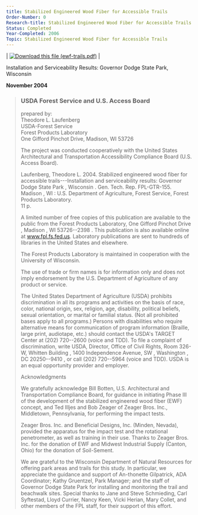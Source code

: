 ```yaml
---
title: Stabilized Engineered Wood Fiber for Accessible Trails
Order-Number: 0
Research-title: Stabilized Engineered Wood Fiber for Accessible Trails
Status: Completed
Year-Completed: 2006
Topic: Stabilized Engineered Wood Fiber for Accessible Trails
---
```


| [![Download this file (ewf-trails.pdf)](https://www.access-board.gov/media/com_attachments/images/file_icons/pdf.gif)](https://www.access-board.gov/attachments/article/1244/ewf-trails.pdf "Download this file (ewf-trails.pdf)") |

Installation and Serviceability Results: Governor Dodge State Park, Wisconsin  

**November 2004**

> ### USDA Forest Service and U.S. Access Board
>
> prepared by:\
> Theodore L. Laufenberg\
> USDA-Forest Service\
> Forest Products Laboratory\
> One Gifford Pinchot Drive, Madison, WI 53726
>
> The project was conducted cooperatively with the United States Architectural and Transportation Accessibility Compliance Board (U.S. Access Board).
>
> Laufenberg, Theodore L. 2004. Stabilized engineered wood fiber for accessible trails---Installation and serviceability results: Governor Dodge State Park , Wisconsin . Gen. Tech. Rep. FPL-GTR-155. Madison , WI : U.S. Department of Agriculture, Forest Service, Forest Products Laboratory.\
> 11 p.
>
> A limited number of free copies of this publication are available to the public from the Forest Products Laboratory, One Gifford Pinchot Drive , Madison , WI 53726--2398 . This publication is also available online at www.fpl.fs.fed.us. Laboratory publications are sent to hundreds of libraries in the United States and elsewhere.
>
> The Forest Products Laboratory is maintained in cooperation with the University of Wisconsin.
>
> The use of trade or firm names is for information only and does not imply endorsement by the U.S. Department of Agriculture of any product or service.
>
> The United States Department of Agriculture (USDA) prohibits discrimination in all its programs and activities on the basis of race, color, national origin, sex, religion, age, disability, political beliefs, sexual orientation, or marital or familial status. (Not all prohibited bases apply to all programs.) Persons with disabilities who require alternative means for communication of program information (Braille, large print, audiotape, etc.) should contact the USDA's TARGET Center at (202) 720--2600 (voice and TDD). To file a complaint of discrimination, write USDA, Director, Office of Civil Rights, Room 326-W, Whitten Building , 1400 Independence Avenue, SW , Washington , DC 20250--9410 , or call (202) 720--5964 (voice and TDD). USDA is an equal opportunity provider and employer.
>
> Acknowledgments
>
> We gratefully acknowledge Bill Botten, U.S. Architectural and Transportation Compliance Board, for guidance in initiating Phase III of the development of the stabilized engineered wood fiber (EWF) concept, and Ted Illjes and Bob Zeager of Zeager Bros. Inc., Middletown, Pennsylvania, for performing the impact tests.
>
> Zeager Bros. Inc. and Beneficial Designs, Inc. (Minden, Nevada), provided the apparatus for the impact test and the rotational penetrometer, as well as training in their use. Thanks to Zeager Bros. Inc. for the donation of EWF and Midwest Industrial Supply (Canton, Ohio) for the donation of Soil-Sement.
>
> We are grateful to the Wisconsin Department of Natural Resources for offering park areas and trails for this study. In particular, we appreciate the guidance and support of An-thonette Gilpatrick, ADA Coordinator; Kathy Gruentzel, Park Manager; and the staff of Governor Dodge State Park for installing and monitoring the trail and beachwalk sites. Special thanks to Jane and Steve Schmieding, Carl Syftestad, Lloyd Currier, Nancy Keen, Vicki Herian, Mary Collet, and other members of the FPL staff, for their support of this effort.
